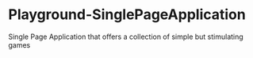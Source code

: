 # Playground-SinglePageApplication
Single Page Application that offers a collection of simple but stimulating games
